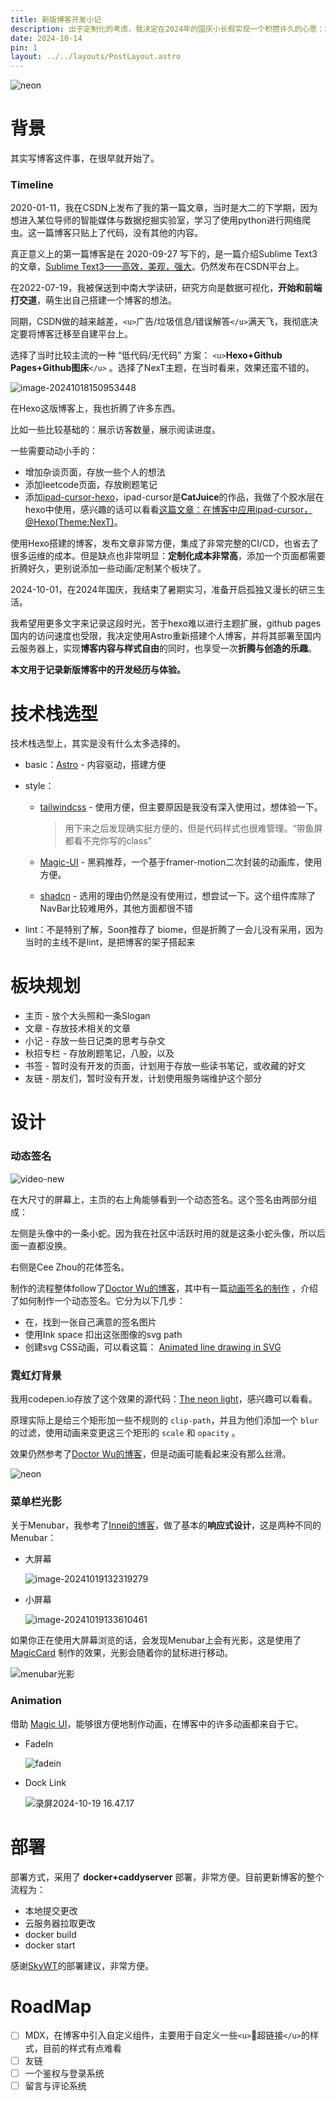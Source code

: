 ```yaml
---
title: 新版博客开发小记
description: 出于定制化的考虑，我决定在2024年的国庆小长假实现一个积攒许久的心愿：将原来使用Hexo搭建的博客迁移至Astro，实现博客内容与样式自由。本文记录了在新版博客中的折腾，设计与创造
date: 2024-10-14
pin: 1
layout: ../../layouts/PostLayout.astro
---
```


![neon](https://ccspace-assets.oss-cn-hangzhou.aliyuncs.com/ccspace/202410191612585.gif)

# 背景

其实写博客这件事，在很早就开始了。

### Timeline

2020-01-11，我在CSDN上发布了我的第一篇文章，当时是大二的下学期，因为想进入某位导师的智能媒体与数据挖掘实验室，学习了使用python进行网络爬虫。这一篇博客只贴上了代码，没有其他的内容。

真正意义上的第一篇博客是在 2020-09-27 写下的，是一篇介绍Sublime Text3的文章，[Sublime Text3——高效，美观，强大](https://blog.csdn.net/RRie1/article/details/108832279)。仍然发布在CSDN平台上。

在2022-07-19，我被保送到中南大学读研，研究方向是数据可视化，**开始和前端打交道**，萌生出自己搭建一个博客的想法。

同期，CSDN做的越来越差，`<u>`广告/垃圾信息/错误解答`</u>`满天飞，我彻底决定要将博客迁移至自建平台上。

选择了当时比较主流的一种 “低代码/无代码” 方案： `<u>`**Hexo+Github Pages+Github图床**`</u>` 。选择了NexT主题，在当时看来，效果还蛮不错的。

![image-20241018150953448](https://ccspace-assets.oss-cn-hangzhou.aliyuncs.com/ccspace/202410191645371.png)

在Hexo这版博客上，我也折腾了许多东西。

比如一些比较基础的：展示访客数量，展示阅读进度。

一些需要动动小手的：

- 增加杂谈页面，存放一些个人的想法
- 添加leetcode页面，存放刷题笔记
- 添加[ipad-cursor-hexo](https://github.com/zqqcee/ipad-cursor-hexo)，ipad-cursor是**CatJuice**的作品，我做了个胶水层在hexo中使用，感兴趣的话可以看看[这篇文章：在博客中应用ipad-cursor，@Hexo(Theme:NexT)](https://luckycc.cc/posts/ipad-cursor-in-hexo/)。

使用Hexo搭建的博客，发布文章非常方便，集成了非常完整的CI/CD，也省去了很多运维的成本。但是缺点也非常明显：**定制化成本非常高**，添加一个页面都需要折腾好久，更别说添加一些动画/定制某个板块了。

2024-10-01，在2024年国庆，我结束了暑期实习，准备开启孤独又漫长的研三生活。

我希望用更多文字来记录这段时光，苦于hexo难以进行主题扩展，github pages 国内的访问速度也受限，我决定使用Astro重新搭建个人博客，并将其部署至国内云服务器上，实现**博客内容与样式自由**的同时，也享受一次**折腾与创造的乐趣**。

**本文用于记录新版博客中的开发经历与体验。**

# 技术栈选型

技术栈选型上，其实是没有什么太多选择的。

- basic：[Astro](https://astro.build/) - 内容驱动，搭建方便
- style：

  - [tailwindcss](https://tailwindcss.com/) - 使用方便，但主要原因是我没有深入使用过，想体验一下。

    > 用下来之后发现确实挺方便的，但是代码样式也很难管理。“带鱼屏都看不完你写的class”

  - [Magic-UI](https://magicui.design/) - 黑鸦推荐，一个基于framer-motion二次封装的动画库，使用方便。
  - [shadcn](https://ui.shadcn.com/) - 选用的理由仍然是没有使用过，想尝试一下。这个组件库除了NavBar比较难用外，其他方面都很不错

- lint：不是特别了解，Soon推荐了 biome，但是折腾了一会儿没有采用，因为当时的主线不是lint，是把博客的架子搭起来

# 板块规划

- 主页 - 放个大头照和一条Slogan
- 文章 - 存放技术相关的文章
- 小记 - 存放一些日记类的思考与杂文
- 秋招专栏 - 存放刷题笔记，八股，以及
- 书签 - 暂时没有开发的页面，计划用于存放一些读书笔记，或收藏的好文
- 友链 - 朋友们，暂时没有开发，计划使用服务端维护这个部分

# 设计

### 动态签名

![video-new](https://ccspace-assets.oss-cn-hangzhou.aliyuncs.com/ccspace/202410191645373.gif)

在大尺寸的屏幕上，主页的右上角能够看到一个动态签名。这个签名由两部分组成：

左侧是头像中的一条小蛇。因为我在社区中活跃时用的就是这条小蛇头像，所以后面一直都没换。

右侧是Cee Zhou的花体签名。

制作的流程整体follow了[Doctor Wu的博客](https://doctorwu.me/)，其中有一篇[动画签名的制作](https://doctorwu.me/posts/animation-signature-zh) ，介绍了如何制作一个动态签名。它分为以下几步：

- 在，找到一张自己满意的签名图片
- 使用Ink space 扣出这张图像的svg path
- 创建svg CSS动画，可以看这篇： [Animated line drawing in SVG](https://jakearchibald.com/2013/animated-line-drawing-svg)

### 霓虹灯背景

我用codepen.io存放了这个效果的源代码：[The neon light](https://codepen.io/zqqcee-the-bold/pen/KKjjorx)，感兴趣可以看看。

原理实际上是给三个矩形加一些不规则的 `clip-path`，并且为他们添加一个 `blur`的过滤，使用动画来变更这三个矩形的 `scale` 和 `opacity` 。

效果仍然参考了[Doctor Wu的博客](https://doctorwu.me/)，但是动画可能看起来没有那么丝滑。

![neon](https://ccspace-assets.oss-cn-hangzhou.aliyuncs.com/ccspace/202410191645376.gif)

### 菜单栏光影

关于Menubar，我参考了[Innei的博客](https://innei.in/)，做了基本的**响应式设计**，这是两种不同的Menubar：

- 大屏幕

  ![image-20241019132319279](https://ccspace-assets.oss-cn-hangzhou.aliyuncs.com/ccspace/202410191645374.png)

- 小屏幕

  ![image-20241019133610461](https://ccspace-assets.oss-cn-hangzhou.aliyuncs.com/ccspace/202410191645375.png)

如果你正在使用大屏幕浏览的话，会发现Menubar上会有光影，这是使用了 [MagicCard](https://magicui.design/docs/components/magic-card) 制作的效果，光影会随着你的鼠标进行移动。

![menubar光影](https://ccspace-assets.oss-cn-hangzhou.aliyuncs.com/ccspace/202410191802539.gif)

### Animation

借助 [Magic UI](https://magicui.design/)，能够很方便地制作动画，在博客中的许多动画都来自于它。

- FadeIn

  ![fadein](https://ccspace-assets.oss-cn-hangzhou.aliyuncs.com/ccspace/202410191645377.gif)

- Dock Link

  ![录屏2024-10-19 16.47.17](https://ccspace-assets.oss-cn-hangzhou.aliyuncs.com/ccspace/202410191648690.gif)

# 部署

部署方式，采用了 **docker+caddyserver** 部署，非常方便。目前更新博客的整个流程为：

- 本地提交更改
- 云服务器拉取更改
- docker build
- docker start

感谢[SkyWT](https://skywt.cn/)的部署建议，非常方便。

# RoadMap

- [ ] MDX，在博客中引入自定义组件，主要用于自定义一些`<u>`🔗超链接`</u>`的样式，目前的样式有点难看
- [ ] 友链
- [ ] 一个鉴权与登录系统
- [ ] 留言与评论系统
